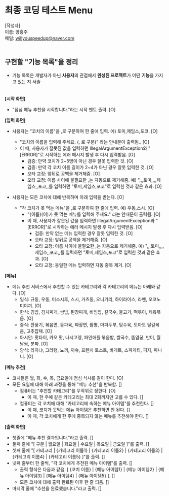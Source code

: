 # 최종 코딩 테스트 Menu

[작성자]　   
이름: 양홍주   
메일: willyouspeedup@naver.com　   
　   

## 구현할 "기능 목록"을 정리
- 기능 목록은 개발자가 아닌 **사용자**의 관점에서 **완성된 프로젝트**가 어떤 **기능**을 가지고 있는 지 서술


　   
**[시작 화면]**
- "점심 메뉴 추천을 시작합니다."라는 시작 멘트 출력.  [O]

**[입력 화면]**　 
- 사용자는 "코치의 이름"을 ,로 구분하여 한 줄에 입력. 예) 토미,제임스,포코.  [O]
    - "코치의 이름을 입력해 주세요. (, 로 구분)" 라는 안내문이 출력됨..  [O]
    - 이 때, 사용자가 잘못된 값을 입력하면 IllegalArgumentException와  "[ERROR]"로 시작하는 에러 메시지 발생 후 다시 입력받음.  [O]
        - 검증: 만약 코치가 2~5명이 아닌 경우 잘못 입력한 것.  [O]
        - 검증: 만약 각 코치 이름 길이가 2~4가 아닌 경우 잘못 입력한 것.  [O]
        - 오타 교정: 앞뒤로 공백을 제거해줌.  [O]
        - 오타 교정: 이름 사이에 불필요한 ,는 자동으로 제거해줌. 예) ",,,토미,,,,제임스,,포코,,를 입력하면 "토미,제임스,포코"로 입력한 것과 같은 효과.  [O]

- 사용자는 모든 코치에 대해 반복하며 아래 입력을 받는다.  [O]
    - "각 코치가 못 먹는 메뉴"을 ,로 구분하여 한 줄에 입력. 예) 우동,스시.  [O]
        - "{이름}(이)가 못 먹는 메뉴를 입력해 주세요." 라는 안내문이 출력됨.  [O]
        - 이 때, 사용자가 잘못된 값을 입력하면 IllegalArgumentException와  "[ERROR]"로 시작하는 에러 메시지 발생 후 다시 입력받음.  [O]
            - 검증: 만약 없는 메뉴 입력한 경우 잘못 입력한 것.  [O]
            - 오타 교정: 앞뒤로 공백을 제거해줌.  [O]
            - 오타 교정: 이름 사이에 불필요한 ,는 자동으로 제거해줌. 예) ",,,토미,,,,제임스,,포코,,를 입력하면 "토미,제임스,포코"로 입력한 것과 같은 효과.  [O]
            - 오타 교정: 동일한 메뉴 입력하면 자동 중복 제거.  [O]
　   

**[메뉴]**
- 메뉴 추천 서비스에서 추천할 수 있는 카테고리와 각 카테고리의 메뉴는 아래와 같다.  [O]
    - 일식: 규동, 우동, 미소시루, 스시, 가츠동, 오니기리, 하이라이스, 라멘, 오코노미야끼.  [O]
    - 한식: 김밥, 김치찌개, 쌈밥, 된장찌개, 비빔밥, 칼국수, 불고기, 떡볶이, 제육볶음.  [O]
    - 중식: 깐풍기, 볶음면, 동파육, 짜장면, 짬뽕, 마파두부, 탕수육, 토마토 달걀볶음, 고추잡채.  [O]
    - 아시안: 팟타이, 카오 팟, 나시고렝, 파인애플 볶음밥, 쌀국수, 똠얌꿍, 반미, 월남쌈, 분짜.  [O]
    - 양식: 라자냐, 그라탱, 뇨끼, 끼슈, 프렌치 토스트, 바게트, 스파게티, 피자, 파니니.  [O]



**[메뉴 추천]**
- 코치들은 월, 화, 수, 목, 금요일에 점심 식사를 같이 한다.  [O]
- 모든 요일에 대해 아래 과정을 통해 "메뉴 추천"을 반복함.  []
    - 컴퓨터는 "추천할 카테고리"를 무작위로 정한다.  [O]
        - 이 때, 한 주에 같은 카테고리는 최대 2회까지만 고를 수 있다.  []
    - 컴퓨터는 각 코치에 대해 "카테고리에 속하는 메뉴 아이템"를 추천한다.  []
        - 이 때, 코치가 못먹는 메뉴 아이템은 추천하면 안 된다.  []
        - 이 때, 각 코치에게 한 주에 중복되지 않는 메뉴를 추천해야 한다.  []




**[출력 화면]**
- 첫줄에 "메뉴 추천 결과입니다."라고 출력.  []
- 둘째 줄에 "[ 구분 | 월요일 | 화요일 | 수요일 | 목요일 | 금요일 ]"를 출력.  []
- 셋째 줄에 "[ 카테고리 | {카테고리 이름1} | {카테고리 이름2} | {카테고리 이름3} | {카테고리 이름4} | {카테고리 이름5} ]"를 출력.  []
- 넷째 줄부터 한 줄씩, "각 코치에게 추천된 메뉴 아이템"를 출력.  []
    - 출력 형식은 다음과 같음. [ {코치 이름} | {메뉴 아이템1} | {메뉴 아이템2} | {메뉴 아이템3} | {메뉴 아이템4} | {메뉴 아이템5} ].  []
    - 모든 코치에 대해 출력 완료된 이후 한 줄 띄움.  []
- 마지막 줄에 "추천을 완료했습니다."라고 출력.  []

    
